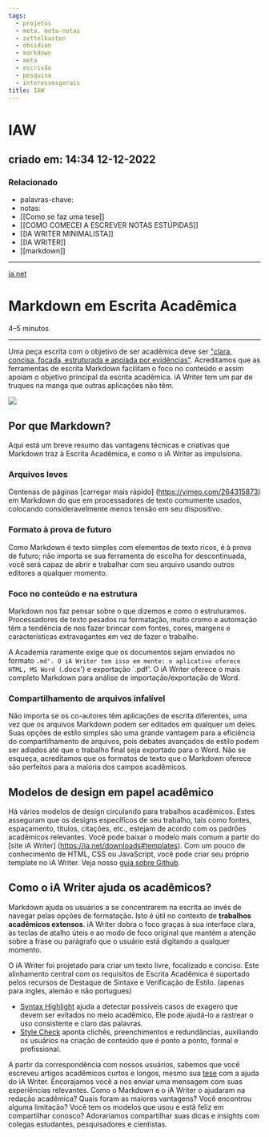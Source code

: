 ```yaml
---
tags:
  - projetos
  - meta. meta-notas
  - zettelkasten
  - obsidian
  - markdown
  - meta
  - escrivão
  - pesquisa
  - interessesgerais
title: IAW
---
```

# IAW
## criado em: 14:34 12-12-2022

### Relacionado
- palavras-chave: 
- notas: 
- [[Como se faz uma tese]]
- [[COMO COMECEI A ESCREVER NOTAS ESTÚPIDAS]]
- [[IA WRITER MINIMALISTA]]
- [[IA WRITER]]
- [[markdown]]
---
[ia.net](https://ia.net/topics/markdown-in-academic-writing)

# Markdown em Escrita Acadêmica

4–5 minutos

---
Uma peça escrita com o objetivo de ser acadêmica deve ser ["clara, concisa, focada, estruturada e apoiada por evidências"](https://library.leeds.ac.uk/info/14011/writing/106/academic_writing). Acreditamos que as ferramentas de escrita Markdown facilitam o foco no conteúdo e assim apoiam o objetivo principal da escrita acadêmica. iA Writer tem um par de truques na manga que outras aplicações não têm.

![](https://stagingx.ia.net/wp-content/uploads/2021/05/4.png)

## Por que Markdown?

Aqui está um breve resumo das vantagens técnicas e criativas que Markdown traz à Escrita Acadêmica, e como o iA Writer as impulsiona.

### Arquivos leves

Centenas de páginas [carregar mais rápido] (https://vimeo.com/264315873) em Markdown do que em processadores de texto comumente usados, colocando consideravelmente menos tensão em seu dispositivo.

### Formato à prova de futuro

Como Markdown é texto simples com elementos de texto ricos, é à prova de futuro; não importa se sua ferramenta de escolha for descontinuada, você será capaz de abrir e trabalhar com seu arquivo usando outros editores a qualquer momento.

### Foco no conteúdo e na estrutura

Markdown nos faz pensar sobre o que dizemos e como o estruturamos. Processadores de texto pesados na formatação, muito cromo e automação têm a tendência de nos fazer brincar com fontes, cores, margens e características extravagantes em vez de fazer o trabalho.

A Academia raramente exige que os documentos sejam enviados no formato `.md'. O iA Writer tem isso em mente: o aplicativo oferece HTML, MS Word (`.docx') e exportação `.pdf'. O iA Writer oferece o mais completo Markdown para análise de importação/exportação de Word.

### Compartilhamento de arquivos infalível

Não importa se os co-autores têm aplicações de escrita diferentes, uma vez que os arquivos Markdown podem ser editados em qualquer um deles. Suas opções de estilo simples são uma grande vantagem para a eficiência do compartilhamento de arquivos, pois debates avançados de estilo podem ser adiados até que o trabalho final seja exportado para o Word. Não se esqueça, acreditamos que os formatos de texto que o Markdown oferece são perfeitos para a maioria dos campos acadêmicos.

## Modelos de design em papel acadêmico

Há vários modelos de design circulando para trabalhos acadêmicos. Estes asseguram que os designs específicos de seu trabalho, tais como fontes, espaçamento, títulos, citações, etc., estejam de acordo com os padrões acadêmicos relevantes. Você pode baixar o modelo mais comum a partir do [site iA Writer] (https://ia.net/downloads#templates). Com um pouco de conhecimento de HTML, CSS ou JavaScript, você pode criar seu próprio template no iA Writer. Veja nosso [guia sobre Github](https://github.com/iainc/iA-Writer-Templates).

## Como o iA Writer ajuda os acadêmicos?

Markdown ajuda os usuários a se concentrarem na escrita ao invés de navegar pelas opções de formatação. Isto é útil no contexto de **trabalhos acadêmicos extensos**. iA Writer dobra o foco graças à sua interface clara, às teclas de atalho úteis e ao modo de foco original que mantém a atenção sobre a frase ou parágrafo que o usuário está digitando a qualquer momento.

O iA Writer foi projetado para criar um texto livre, focalizado e conciso. Este alinhamento central com os requisitos de Escrita Acadêmica é suportado pelos recursos de Destaque de Sintaxe e Verificação de Estilo. (apenas para ingles, alemão e não portugues)

- [Syntax Highlight](https://ia.net/writer/support/writing-tips/parts-of-speech) ajuda a detectar possíveis casos de exagero que devem ser evitados no meio acadêmico. Ele pode ajudá-lo a rastrear o uso consistente e claro das palavras.
- [Style Check](https://ia.net/topics/introducing-style-check) aponta clichês, preenchimentos e redundâncias, auxiliando os usuários na criação de conteúdo que é ponto a ponto, formal e profissional.

A partir da correspondência com nossos usuários, sabemos que você escreveu artigos acadêmicos curtos e longos, mesmo sua [tese](https://ia.net/topics/after-all-everyone-is-distracted-once-in-a-while) com a ajuda do iA Writer. Encorajamos você a nos enviar uma mensagem com suas experiências relevantes. Como o Markdown e o iA Writer o ajudaram na redação acadêmica? Quais foram as maiores vantagens? Você encontrou alguma limitação? Você tem os modelos que usou e está feliz em compartilhar conosco? Adoraríamos compartilhar suas dicas e insights com colegas estudantes, pesquisadores e cientistas.